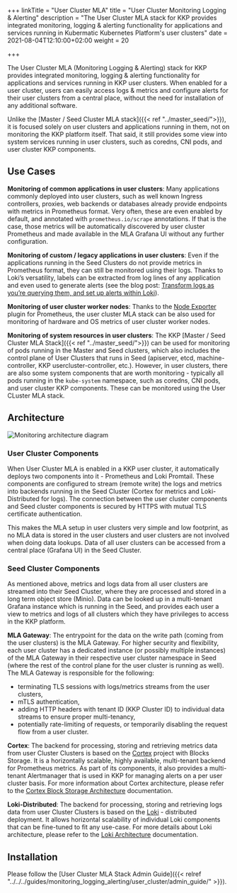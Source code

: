 +++
linkTitle = "User Cluster MLA"
title = "User Cluster Monitoring Logging & Alerting"
description = "The User Cluster MLA stack for KKP provides integrated monitoring, logging & alerting functionality for applications and services running in Kubermatic Kubernetes Platform's user clusters"
date = 2021-08-04T12:10:00+02:00
weight = 20

+++

The User Cluster MLA (Monitoring Logging & Alerting) stack for KKP provides integrated monitoring, logging & alerting functionality for applications and services running in KKP user clusters. When enabled for a user cluster, users can easily access logs & metrics and configure alerts for their user clusters from a central place, without the need for installation of any additional software.

Unlike the [Master / Seed Cluster MLA stack]({{< ref "../master_seed/">}}), it is focused solely on user clusters and applications running in them, not on monitoring the KKP platform itself. That said, it still provides some view into system services running in user clusters, such as coredns, CNI pods, and user cluster KKP components.

## Use Cases

**Monitoring of common applications in user clusters**: Many applications commonly deployed into user clusters, such as well known Ingress controllers, proxies, web backends or databases already provide endpoints with metrics in Prometheus format. Very often, these are even enabled by default, and annotated with `prometheus.io/scrape` annotations. If that is the case, those metrics will be automatically discovered by user cluster Prometheus and made available in the MLA Grafana UI without any further configuration.

**Monitoring of custom / legacy applications in user clusters**: Even if the applications running in the Seed Clusters do not provide metrics in Prometheus format, they can still be monitored using their logs. Thanks to Loki’s versatility, labels can be extracted from log lines of any application and even used to generate alerts (see the blog post: [Transform logs as you’re querying them, and set up alerts within Loki](https://grafana.com/blog/2020/10/28/loki-2.0-released-transform-logs-as-youre-querying-them-and-set-up-alerts-within-loki/)).

**Monitoring of user cluster worker nodes**: Thanks to the [Node Exporter](https://github.com/prometheus/node_exporter) plugin for Prometheus, the user cluster MLA stack can be also used for monitoring of hardware and OS metrics of user cluster worker nodes.

**Monitoring of system resources in user clusters**: The KKP [Master / Seed Cluster MLA Stack]({{< ref "../master_seed/">}}) can be used for monitoring of pods running in the Master and Seed clusters, which also includes the control plane of User Clusters that runs in Seed (apiserver, etcd, machine-controller, KKP usercluster-controller, etc.). However, in user clusters, there are also some system components that are worth monitoring - typically all pods running in the `kube-system` namespace, such as coredns, CNI pods, and user cluster KKP components. These can be monitored using the User CLuster MLA stack.

## Architecture

![Monitoring architecture diagram](/img/kubermatic/v2.18/monitoring/user_cluster/architecture.png)

### User Cluster Components
When User Cluster MLA is enabled in a KKP user cluster, it automatically deploys two components into it - Prometheus and Loki Promtail. These components are configured to stream (remote write) the logs and metrics into backends running in the Seed Cluster (Cortex for metrics and Loki-Distributed for logs). The connection between the user cluster components and Seed cluster components is secured by HTTPS with mutual TLS certificate authentication.

This makes the MLA setup in user clusters very simple and low footprint, as no MLA data is stored in the user clusters and user clusters are not involved when doing data lookups. Data of all user clusters can be accessed from a central place (Grafana UI) in the Seed Cluster.

### Seed Cluster Components
As mentioned above, metrics and logs data from all user clusters are streamed into their Seed Cluster, where they are processed and stored in a long term object store (Minio). Data can be looked up in a multi-tenant Grafana instance which is running in the Seed, and provides each user a view to metrics and logs of all clusters which they have privileges to access in the KKP platform.

**MLA Gateway**:
The entrypoint for the data on the write path (coming from the user clusters) is the MLA Gateway. For higher security and flexibility, each user cluster has a dedicated instance (or possibly multiple instances) of the MLA Gateway in their respective user cluster namespace in Seed (where the rest of the control plane for the user cluster is running as well). The MLA Gateway is responsible for the following:

- terminating TLS sessions with logs/metrics streams from the user clusters,
- mTLS authentication,
- adding HTTP headers with tenant ID (KKP Cluster ID) to individual data streams to ensure proper multi-tenancy,
- potentially rate-limiting of requests, or temporarily disabling the request flow from a user cluster.

**Cortex**:
The backend for processing, storing and retrieving metrics data from user Cluster Clusters is based on the [Cortex](https://cortexmetrics.io/) project with Blocks Storage. It is a horizontally scalable, highly available, multi-tenant backend for Prometheus metrics. As part of its components, it also provides a multi-tenant Alertmanager that is used in KKP for managing alerts on a per user cluster basis. For more information about Cortex architecture, please refer to the [Cortex Block Storage Architecture](https://cortexmetrics.io/docs/blocks-storage/#architecture) documentation.

**Loki-Distributed**:
The backend for processing, storing and retrieving logs data from user Cluster Clusters is based on the [Loki](https://grafana.com/docs/loki/latest/) - distributed deployment. It allows horizontal scalability of individual Loki components that can be fine-tuned to fit any use-case. For more details about Loki architecture, please refer to the [Loki Architecture](https://grafana.com/docs/loki/latest/architecture/) documentation.

## Installation
Please follow the [User Cluster MLA Stack Admin Guide]({{< relref "../../../guides/monitoring_logging_alerting/user_cluster/admin_guide/" >}}).
